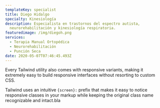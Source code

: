 ```yaml
---
templateKey: specialist
title: Diego Hidalgo
specialty: Kinesiología
description: Especialista en trastornos del espectro autista,
  neurorehabilitación y kinesiología respiratoria.
featuredimage: /img/diegoh.png
services:
  - Terapia Manual Ortopédica
  - Neurorehabilitación
  - Punción Seca
date: 2020-05-07T07:46:45.493Z
---
```

Every Tailwind utility also comes with responsive variants, making it extremely easy to build responsive interfaces without resorting to custom CSS.

Tailwind uses an intuitive `{screen}:` prefix that makes it easy to notice responsive classes in your markup while keeping the original class name recognizable and intact.bla